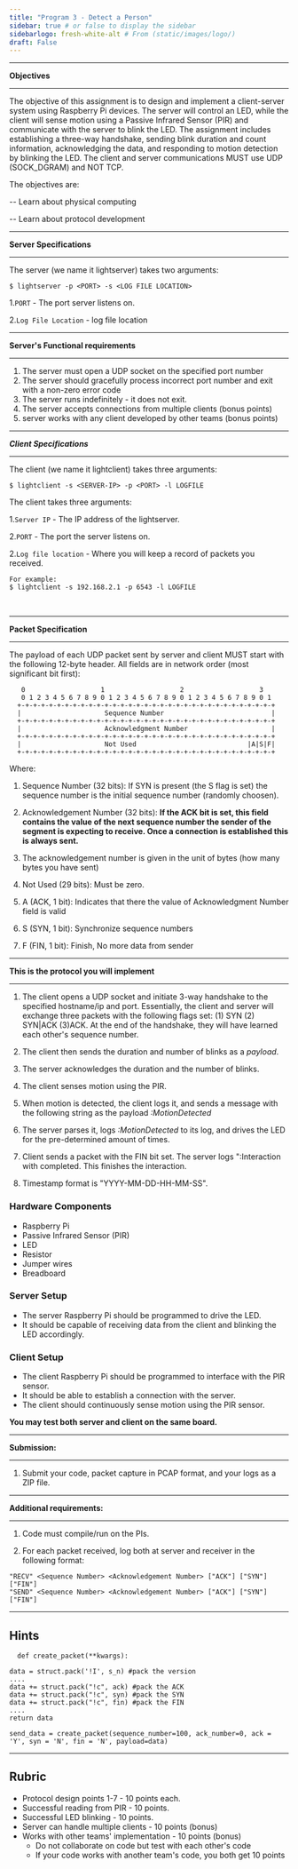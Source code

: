 ```yaml
---
title: "Program 3 - Detect a Person"
sidebar: true # or false to display the sidebar
sidebarlogo: fresh-white-alt # From (static/images/logo/)
draft: False
---
```

___
**Objectives**
___

The objective of this assignment is to design and implement a client-server system using Raspberry Pi devices. The server will control an LED, while the client will sense motion using a Passive Infrared Sensor (PIR) and communicate with the server to blink the LED. The assignment includes establishing a three-way handshake, sending blink duration and count information, acknowledging the data, and responding to motion detection by blinking the LED. The client and server communications MUST use UDP (SOCK_DGRAM) and NOT TCP.

The objectives are:

-- Learn about physical computing

-- Learn about protocol development

___
**Server Specifications**
___
The server (we name it lightserver) takes two arguments:

```
$ lightserver -p <PORT> -s <LOG FILE LOCATION> 
```

1.```PORT``` - The port server listens on.

2.```Log File Location``` - log file location

___
**Server's Functional requirements**
___
   1. The server must open a UDP socket on the specified port number
   2. The server should gracefully process incorrect port number and exit with a non-zero error code
   5. The server runs indefinitely - it does not exit.
   6. The server accepts connections from multiple clients (bonus points)
   7. server works with any client developed by other teams (bonus points)

___
***Client Specifications***
___

The client (we name it lightclient) takes three arguments:
<br>

```
$ lightclient -s <SERVER-IP> -p <PORT> -l LOGFILE 
```

The client takes three arguments:

1.```Server IP``` - The IP address of the lightserver.

2.```PORT``` - The port the server listens on.

2.```Log file location``` - Where you will keep a record of packets you received.


```
For example:
$ lightclient -s 192.168.2.1 -p 6543 -l LOGFILE
```
<br>

___
**Packet Specification**
___
The payload of each UDP packet sent by server and client MUST start with the following 12-byte header. All fields are in network order (most significant bit first):

```
   0                   1                   2                   3
   0 1 2 3 4 5 6 7 8 9 0 1 2 3 4 5 6 7 8 9 0 1 2 3 4 5 6 7 8 9 0 1
  +-+-+-+-+-+-+-+-+-+-+-+-+-+-+-+-+-+-+-+-+-+-+-+-+-+-+-+-+-+-+-+-+
  |                     Sequence Number                           |
  +-+-+-+-+-+-+-+-+-+-+-+-+-+-+-+-+-+-+-+-+-+-+-+-+-+-+-+-+-+-+-+-+
  |                     Acknowledgment Number                     |
  +-+-+-+-+-+-+-+-+-+-+-+-+-+-+-+-+-+-+-+-+-+-+-+-+-+-+-+-+-+-+-+-+
  |                     Not Used                            |A|S|F|
  +-+-+-+-+-+-+-+-+-+-+-+-+-+-+-+-+-+-+-+-+-+-+-+-+-+-+-+-+-+-+-+-+
```
Where:

1. Sequence Number (32 bits): If SYN is present (the S flag is set) the sequence number is the initial sequence number (randomly choosen).

3. Acknowledgement Number (32 bits): **If the ACK bit is set, this field contains the value of the next sequence number the sender of the segment is expecting to receive. Once a connection is established this is always sent.**

4. The acknowledgement number is given in the unit of bytes (how many bytes you have sent)

6. Not Used (29 bits): Must be zero.

7. A (ACK, 1 bit): Indicates that there the value of Acknowledgment Number field is valid

8. S (SYN, 1 bit): Synchronize sequence numbers

9. F (FIN, 1 bit): Finish, No more data from sender


___
**This is the protocol you will implement**
___

1. The client opens a UDP socket and initiate 3-way handshake to the specified hostname/ip and port.  Essentially, the client and server will exchange three packets with the following flags set: (1) SYN (2) SYN|ACK (3)ACK. At the end of the handshake, they will have learned each other's sequence number.

2. The client then sends the duration and number of blinks as a *payload*.

3. The server acknowledges the duration and the number of blinks.

4. The client senses motion using the PIR.

5. When motion is detected, the client logs it, and sends a message with the following string as the payload *<Timestamp>:MotionDetected*

6. The server parses it, logs *<Timestamp>:MotionDetected* to its log, and drives the LED for the pre-determined amount of times.

8. Client sends a packet with the FIN bit set. The server logs "<Timestamp>:Interaction with <client> completed. This finishes the interaction.

7. Timestamp format is "YYYY-MM-DD-HH-MM-SS".

### Hardware Components
- Raspberry Pi
- Passive Infrared Sensor (PIR)
- LED
- Resistor
- Jumper wires
- Breadboard

### Server Setup
- The server Raspberry Pi should be programmed to drive the LED.
- It should be capable of receiving data from the client and blinking the LED accordingly.

### Client Setup
- The client Raspberry Pi should be programmed to interface with the PIR sensor.
- It should be able to establish a connection with the server.
- The client should continuously sense motion using the PIR sensor.

**You may test both server and client on the same board.**

___
**Submission:**
___
1. Submit your code, packet capture in PCAP format, and your logs as a ZIP file.

___
**Additional requirements:**
___
1. Code must compile/run on the PIs.

2. For each packet received, log both at server and receiver in the following format:
```
"RECV" <Sequence Number> <Acknowledgement Number> ["ACK"] ["SYN"] ["FIN"]
"SEND" <Sequence Number> <Acknowledgement Number> ["ACK"] ["SYN"] ["FIN"]
```
---
**Hints**
---

`  def create_packet(**kwargs):`

    data = struct.pack('!I', s_n) #pack the version
    ....
    data += struct.pack("!c", ack) #pack the ACK
    data += struct.pack("!c", syn) #pack the SYN
    data += struct.pack("!c", fin) #pack the FIN
    ....
    return data    
    
`send_data = create_packet(sequence_number=100, ack_number=0, ack = 'Y', syn = 'N', fin = 'N', payload=data)    `

---
**Rubric**
---

- Protocol design points 1-7 - 10 points each.
- Successful reading from PIR - 10 points.
- Successful LED blinking - 10 points.
- Server can handle multiple clients - 10 points (bonus)
- Works with other teams' implementation - 10 points (bonus)
	- Do not collaborate on code but test with each other's code
	- If your code works with another team's code, you both get 10 points


	

